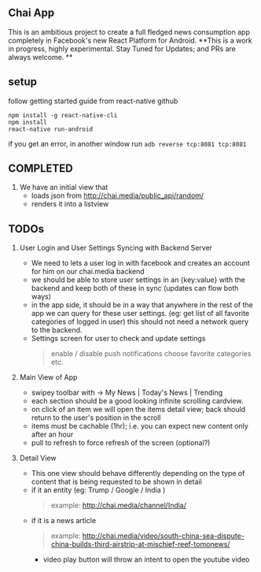 Chai App
--------

This is an ambitious project to create a full fledged news consumption app completely in Facebook's new React Platform for Android.
**This is a work in progress, highly experimental. Stay Tuned for Updates; and PRs are always welcome. **

setup
-----

follow getting started guide from react-native github

```
npm install -g react-native-cli
npm install
react-native run-android
```

if you get an error, in another window run
`adb reverse tcp:8081 tcp:8081`


COMPLETED
---------

1. We have an initial view that
	* loads json from http://chai.media/public_api/random/
	* renders it into a listview

TODOs
-----
1. User Login and User Settings Syncing with Backend Server
   * We need to lets a user log in with facebook and creates an account for him on our chai.media backend
   * we should be able to store user settings in an {key:value} with the backend and keep both of these in sync (updates can flow both ways)
   * in the app side, it should be in a way that anywhere in the rest of the app we can query for these user settings. (eg: get list of all favorite categories of logged in user) this should not need a network query to the backend.
   * Settings screen for user to check and update settings
      > enable / disable push notifications
      > choose favorite categories etc.

2. Main View of App
   * swipey toolbar with -> My News | Today's News | Trending
   * each section should be a good looking infinite scrolling cardview.
   * on click of an item we will open the items detail view; back should return to the user's position in the scroll
   * items must be cachable (1hr); i.e. you can expect new content only after an hour
   * pull to refresh to force refresh of the screen (optional?)

3. Detail View
   * This one view should behave differently depending on the type of content that is being requested to be shown in detail
   * if it an entity (eg: Trump / Google / India )
      > example: http://chai.media/channel/India/
   * if it is a news article 
      > example: http://chai.media/video/south-china-sea-dispute-china-builds-third-airstrip-at-mischief-reef-tomonews/
      * video play button will throw an intent to open the youtube video

